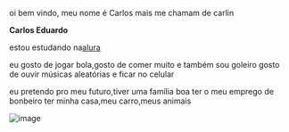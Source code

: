 oi bem vindo, meu nome é Carlos mais me chamam de carlin

**Carlos Eduardo**

estou estudando na[alura](https://www.alura.com.br/?srsltid=AfmBOoqe9mEVLJPN9vJDBLbT2_qOl8ct-V18LMpy78kwKpng43cCs794)


eu gosto de jogar bola,gosto de comer muito e também sou goleiro gosto de ouvir músicas aleatórias e ficar no celular 

eu pretendo pro meu futuro,tiver uma família boa ter o meu emprego de bonbeiro ter minha casa,meu carro,meus animais 

![]()![image](https://github.com/user-attachments/assets/7c6e5716-489f-492b-913b-3168e33846b0)

